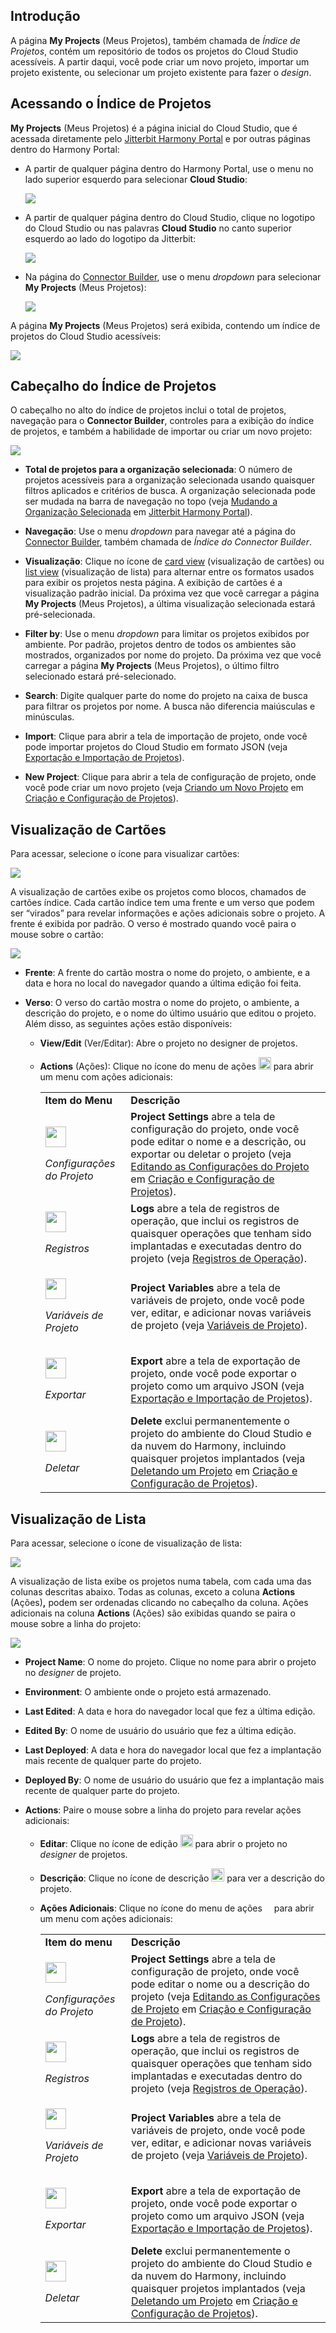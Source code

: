 [//]: # (Índice de Projetos)
[//]: # (This is a translation of Version 20, published on October 20, 2021.)

## Introdução

A página **My Projects** (Meus Projetos), também chamada de *Índice de
Projetos*, contém um repositório de todos os projetos do Cloud Studio
acessíveis. A partir daqui, você pode criar um novo projeto, importar um
projeto existente, ou selecionar um projeto existente para fazer o
*design*.

## Acessando o Índice de Projetos

**My Projects** (Meus Projetos) é a página inicial do Cloud Studio, que
é acessada diretamente pelo [Jitterbit Harmony Portal](https://success.jitterbit.com/display/DOC/Jitterbit+Harmony+Portal?showLanguage=pt_BR) e por outras
páginas dentro do Harmony Portal:

-   A partir de qualquer página dentro do Harmony Portal, use o menu no
    lado superior esquerdo para selecionar **Cloud Studio**:

    <span class="confluence-embedded-file-wrapper"><img
    src="https://docs-source.jitterbit.com/hp/header/menu_cloud-studio.png"
    class="confluence-embedded-image confluence-external-resource"
    data-image-src="https://docs-source.jitterbit.com/hp/header/menu_cloud-studio.png" /></span>

-   A partir de qualquer página dentro do Cloud Studio, clique no
    logotipo do Cloud Studio ou nas palavras **Cloud Studio** no canto
    superior esquerdo ao lado do logotipo da Jitterbit:

    <span
    class="confluence-embedded-file-wrapper"><img src="https://docs-source.jitterbit.com/hp/header/cloud-studio.png"
    class="confluence-embedded-image confluence-external-resource"
    data-image-src="https://docs-source.jitterbit.com/hp/header/cloud-studio.png" /></span>

-   Na página do [Connector Builder](https://success.jitterbit.com/display/CS/Connector+Builder+Index?showLanguage=pt_BR), use o menu *dropdown* para
    selecionar **My Projects** (Meus Projetos):

    <span class="confluence-embedded-file-wrapper"><img
    src="https://docs-source.jitterbit.com/cs/connector-builder/index_menu.png"
    class="confluence-embedded-image confluence-external-resource"
    data-image-src="https://docs-source.jitterbit.com/cs/connector-builder/index_menu.png" /></span>

A página **My Projects** (Meus Projetos) será exibida, contendo um
índice de projetos do Cloud Studio acessíveis:

<span class="confluence-embedded-file-wrapper"><img
src="https://docs-source.jitterbit.com/cs/project-index/card-view.png"
class="confluence-embedded-image confluence-external-resource"
data-image-src="https://docs-source.jitterbit.com/cs/project-index/card-view.png" /></span>

## Cabeçalho do Índice de Projetos

O cabeçalho no alto do índice de projetos inclui o total de projetos,
navegação para o **Connector Builder**, controles para a exibição do
índice de projetos, e também a habilidade de importar ou criar um novo
projeto:

<span
class="confluence-embedded-file-wrapper"><img src="https://docs-source.jitterbit.com/cs/project-index/header.png"
class="confluence-embedded-image confluence-external-resource"
data-image-src="https://docs-source.jitterbit.com/cs/project-index/header.png" /></span>

-   **Total de projetos para a organização selecionada**: O número de
    projetos acessíveis para a organização selecionada usando
    quaisquer filtros aplicados e critérios de busca. A organização
    selecionada pode ser mudada na barra de navegação no topo (veja
    [Mudando a Organização Selecionada](https://success.jitterbit.com/display/DOC/Jitterbit+Harmony+Portal?showLanguage=pt_BR#JitterbitHarmonyPortal-org) em [Jitterbit Harmony
    Portal](https://success.jitterbit.com/display/DOC/Jitterbit+Harmony+Portal?showLanguage=pt_BR)).

-   **Navegação**: Use o menu *dropdown* para navegar até a página do
    [Connector Builder](https://success.jitterbit.com/display/CS/Connector+Builder+Index?showLanguage=pt_BR), também chamada de *Índice do Connector
    Builder*.

-   **Visualização**: Clique no ícone de [card view](https://success.jitterbit.com/display/CS/Project+Index?showLanguage=pt_BR#ProjectIndex-card-view) (visualização
    de cartões) ou [list view](https://success.jitterbit.com/display/CS/Project+Index?showLanguage=pt_BR#ProjectIndex-list-view) (visualização de lista) para
    alternar entre os formatos usados para exibir os projetos nesta
    página. A exibição de cartões é a visualização padrão inicial. Da
    próxima vez que você carregar a página **My Projects** (Meus
    Projetos), a última visualização selecionada estará
    pré-selecionada.

-   **Filter by**: Use o menu *dropdown* para limitar os projetos
    exibidos por ambiente. Por padrão, projetos dentro de todos os
    ambientes são mostrados, organizados por nome do projeto. Da
    próxima vez que você carregar a página **My Projects** (Meus
    Projetos), o último filtro selecionado estará pré-selecionado.

-   **Search**: Digite qualquer parte do nome do projeto na caixa de
    busca para filtrar os projetos por nome. A busca não diferencia
    maiúsculas e minúsculas.

-   **Import**: Clique para abrir a tela de importação de projeto, onde
    você pode importar projetos do Cloud Studio em formato JSON (veja
    [Exportação e Importação de Projetos](https://success.jitterbit.com/display/CS/Project+Exports+and+Imports?showLanguage=pt_BR)).

-   **New Project**: Clique para abrir a tela de configuração de
    projeto, onde você pode criar um novo projeto (veja [Criando um
    Novo Projeto](https://success.jitterbit.com/display/CS/Project+Creation+and+Configuration?showLanguage=pt_BR#ProjectCreationandConfiguration-new-project) em [Criação e Configuração de Projetos](https://success.jitterbit.com/display/CS/Project+Creation+and+Configuration?showLanguage=pt_BR)).


## <span id="ProjectIndex-card-view" class="confluence-anchor-link conf-macro output-inline" hasbody="false" macro-name="anchor"> </span>Visualização de Cartões

Para acessar, selecione o ícone para visualizar cartões:

<span class="confluence-embedded-file-wrapper"><img
src="https://docs-source.jitterbit.com/common/icons/card-view_2.png"
class="confluence-embedded-image confluence-external-resource"
data-image-src="https://docs-source.jitterbit.com/common/icons/card-view_2.png" /></span>

A visualização de cartões exibe os projetos como blocos, chamados de
cartões índice. Cada cartão índice tem uma frente e um verso que podem
ser “virados” para revelar informações e ações adicionais sobre o
projeto. A frente é exibida por padrão. O verso é mostrado quando você
paira o mouse sobre o cartão:

<span class="confluence-embedded-file-wrapper"><img
src="https://docs-source.jitterbit.com/cs/project-index/card-view_flip_cropped.png"
class="confluence-embedded-image confluence-external-resource"
data-image-src="https://docs-source.jitterbit.com/cs/project-index/card-view_flip_cropped.png" /></span>

-   **Frente**: A frente do cartão mostra o nome do projeto, o ambiente,
    e a data e hora no local do navegador quando a última edição foi
    feita.

-   **Verso**: O verso do cartão mostra o nome do projeto, o ambiente, a
    descrição do projeto, e o nome do último usuário que editou o
    projeto. Além disso, as seguintes ações estão disponíveis:

    -   **View/Edit** (Ver/Editar): Abre o projeto no designer de
        projetos.

    -   **Actions** (Ações): Clique no ícone do menu de ações
        <span
        class="confluence-embedded-file-wrapper confluence-embedded-manual-size"><img
        src="https://docs-source.jitterbit.com/common/icons/actions-menu_11.png"
        class="confluence-embedded-image confluence-external-resource"
        data-image-src="https://docs-source.jitterbit.com/common/icons/actions-menu_11.png"
        height="20" /></span>
        para abrir um menu com ações adicionais:

        <div class="table-wrap">

        <table class="confluenceTable">
        <tbody>
        <tr class="header header">
        <td class="highlight-grey confluenceTd"
        data-highlight-colour="grey"><strong>Item do Menu</strong></td>
        <td class="highlight-grey confluenceTd"
        data-highlight-colour="grey"><strong>Descrição</strong></td>
        </tr>
        <tr class="odd odd">
        <td class="confluenceTd"><div class="content-wrapper">
        <p><span
        class="confluence-embedded-file-wrapper confluence-embedded-manual-size"><img
        src="https://docs-source.jitterbit.com/cs/menu-items/project-settings.png"
        class="confluence-embedded-image confluence-external-resource"
        data-image-src="https://docs-source.jitterbit.com/cs/menu-items/project-settings.png"
        height="33" /></span></p>
        <p><em>Configurações do Projeto</em></p>
        </div></td>
        <td class="confluenceTd"><strong>Project Settings</strong> abre a tela de configuração do
        projeto, onde você pode editar o nome e a descrição, ou exportar ou
        deletar o projeto (veja <a
        href="https://success.jitterbit.com/display/CS/Project+Creation+and+Configuration#ProjectCreationandConfiguration-editing-the-configuration">Editando as Configurações do Projeto</a> em
        <a
        href="https://success.jitterbit.com/display/CS/Project+Creation+and+Configuration">Criação e Configuração de Projetos</a>).</td>
        </tr>
        <tr class="header header">
        <td class="confluenceTd"><div class="content-wrapper">
        <p><span
        class="confluence-embedded-file-wrapper confluence-embedded-manual-size"><img
        src="https://docs-source.jitterbit.com/cs/menu-items/logs.png"
        class="confluence-embedded-image confluence-external-resource"
        data-image-src="https://docs-source.jitterbit.com/cs/menu-items/logs.png"
        height="33" /></span></p>
        <p><em>Registros</em></p>
        </div></td>
        <td class="confluenceTd"><strong>Logs</strong> abre a tela de registros de operação, que
        inclui os registros de quaisquer operações que tenham sido implantadas e
        executadas dentro do projeto (veja <a
        href="https://success.jitterbit.com/display/CS/Operation+Logs">Registros de Operação</a>).</td>
        </tr>
        <tr class="odd odd">
        <td class="confluenceTd"><div class="content-wrapper">
        <p><span
        class="confluence-embedded-file-wrapper confluence-embedded-manual-size"><img
        src="https://docs-source.jitterbit.com/cs/menu-items/project-variables.png"
        class="confluence-embedded-image confluence-external-resource"
        data-image-src="https://docs-source.jitterbit.com/cs/menu-items/project-variables.png"
        height="33" /></span></p>
        <p><em>Variáveis de Projeto</em></p>
        </div></td>
        <td class="confluenceTd"><strong>Project Variables</strong> abre a tela de variáveis de
        projeto, onde você pode ver, editar, e adicionar novas variáveis de
        projeto (veja <a href="https://success.jitterbit.com/display/CS/Project+Variables">Variáveis de Projeto</a>).</td>
        </tr>
        <tr class="header header">
        <td class="confluenceTd"><div class="content-wrapper">
        <p><span
        class="confluence-embedded-file-wrapper confluence-embedded-manual-size"><img
        src="https://docs-source.jitterbit.com/cs/menu-items/export.png"
        class="confluence-embedded-image confluence-external-resource"
        data-image-src="https://docs-source.jitterbit.com/cs/menu-items/export.png"
        height="33" /></span></p>
        <p><em>Exportar</em></p>
        </div></td>
        <td class="confluenceTd"><strong>Export</strong> abre a tela de exportação de projeto, onde
        você pode exportar o projeto como um arquivo JSON (veja <a href="https://success.jitterbit.com/display/CS/Project+Exports+and+Imports">Exportação e
        Importação de Projetos</a>).</td>
        </tr>
        <tr class="odd odd">
        <td class="confluenceTd"><div class="content-wrapper">
        <p><span
        class="confluence-embedded-file-wrapper confluence-embedded-manual-size"><img
        src="https://docs-source.jitterbit.com/cs/menu-items/delete_2.png"
        class="confluence-embedded-image confluence-external-resource"
        data-image-src="https://docs-source.jitterbit.com/cs/menu-items/delete_2.png"
        height="33" /></span></p>
        <p><em>Deletar</em></p>
        </div></td>
        <td class="confluenceTd"><strong>Delete</strong> exclui permanentemente o projeto do ambiente
        do Cloud Studio e da nuvem do Harmony, incluindo quaisquer projetos
        implantados (veja <a
        href="https://success.jitterbit.com/display/CS/Project+Creation+and+Configuration#ProjectCreationandConfiguration-deleting-a-project">Deletando um Projeto</a> em <a
        href="https://success.jitterbit.com/display/CS/Project+Creation+and+Configuration">Criação e
        Configuração de Projetos</a>).</td>
        </tr>
        </tbody>
        </table>

        </div>


## <span id="ProjectIndex-list-view" class="confluence-anchor-link conf-macro output-inline" hasbody="false" macro-name="anchor"> </span>Visualização de Lista

Para acessar, selecione o ícone de visualização de lista:

<span class="confluence-embedded-file-wrapper"><img
src="https://docs-source.jitterbit.com/common/icons/list-view_2.png"
class="confluence-embedded-image confluence-external-resource"
data-image-src="https://docs-source.jitterbit.com/common/icons/list-view_2.png" /></span>

A visualização de lista exibe os projetos numa tabela, com cada uma das
colunas descritas abaixo. Todas as colunas, exceto a coluna **Actions**
(Ações)**,** podem ser ordenadas clicando no cabeçalho da coluna. Ações
adicionais na coluna **Actions** (Ações) são exibidas quando se paira o
mouse sobre a linha do projeto:

<span class="confluence-embedded-file-wrapper"><img
src="https://docs-source.jitterbit.com/cs/project-index/list-view.png"
class="confluence-embedded-image confluence-external-resource"
data-image-src="https://docs-source.jitterbit.com/cs/project-index/list-view.png" /></span>

-   **Project Name**: O nome do projeto. Clique no nome para abrir o
    projeto no *designer* de projeto.

-   **Environment**: O ambiente onde o projeto está armazenado.

-   **Last Edited**: A data e hora do navegador local que fez a última
    edição.

-   **Edited By**: O nome de usuário do usuário que fez a última edição.

-   **Last Deployed**: A data e hora do navegador local que fez a
    implantação mais recente de qualquer parte do projeto.

-   **Deployed By**: O nome de usuário do usuário que fez a implantação
    mais recente de qualquer parte do projeto.

-   **Actions**: Paire o mouse sobre a linha do projeto para revelar
    ações adicionais:

    -   **Editar**: Clique no ícone de edição
        <span
        class="confluence-embedded-file-wrapper confluence-embedded-manual-size"><img src="https://docs-source.jitterbit.com/common/icons/edit.png"
        class="confluence-embedded-image confluence-external-resource"
        data-image-src="https://docs-source.jitterbit.com/common/icons/edit.png"
        height="20" /></span>
        para abrir o projeto no *designer* de projetos.

    -   **Descrição**: Clique no ícone de descrição
        <span
        class="confluence-embedded-file-wrapper confluence-embedded-manual-size"><img
        src="https://docs-source.jitterbit.com/common/icons/description.png"
        class="confluence-embedded-image confluence-external-resource"
        data-image-src="https://docs-source.jitterbit.com/common/icons/description.png"
        height="21" /></span>
        para ver a descrição do projeto.

    -   **Ações Adicionais**: Clique no ícone do menu de ações
        <span
        class="confluence-embedded-file-wrapper confluence-embedded-manual-size"><img
        src="https://docs-source.jitterbit.com/common/icons/actions-menu.png"
        class="confluence-embedded-image confluence-external-resource"
        data-image-src="https://docs-source.jitterbit.com/common/icons/actions-menu.png"
        height="11" /></span> para
        abrir um menu com ações adicionais:

        <div class="table-wrap">

        <table class="confluenceTable">
        <tbody>
        <tr class="header header">
        <td class="highlight-grey confluenceTd"
        data-highlight-colour="grey"><strong>Item do menu</strong></td>
        <td class="highlight-grey confluenceTd"
        data-highlight-colour="grey"><strong>Descrição</strong></td>
        </tr>
        <tr class="odd odd">
        <td class="confluenceTd"><div class="content-wrapper">
        <p><span
        class="confluence-embedded-file-wrapper confluence-embedded-manual-size"><img
        src="https://docs-source.jitterbit.com/cs/menu-items/project-settings.png"
        class="confluence-embedded-image confluence-external-resource"
        data-image-src="https://docs-source.jitterbit.com/cs/menu-items/project-settings.png"
        height="33" /></span></p>
        <p><em>Configurações do Projeto</em></p>
        </div></td>
        <td class="confluenceTd"><strong>Project Settings</strong> abre a tela de configuração de
        projeto, onde você pode editar o nome ou a descrição do projeto (veja
          <a
          href="https://success.jitterbit.com/display/CS/Project+Creation+and+Configuration#ProjectCreationandConfiguration-editing-the-configuration">Editando as Configurações de Projeto</a> em <a
          href="https://success.jitterbit.com/display/CS/Project+Creation+and+Configuration">Criação e Configuração
        de Projeto</a>).</td>
        </tr>
        <tr class="header header">
        <td class="confluenceTd"><div class="content-wrapper">
        <p><span
        class="confluence-embedded-file-wrapper confluence-embedded-manual-size"><img
        src="https://docs-source.jitterbit.com/cs/menu-items/logs.png"
        class="confluence-embedded-image confluence-external-resource"
        data-image-src="https://docs-source.jitterbit.com/cs/menu-items/logs.png"
        height="33" /></span></p>
        <p><em>Registros</em></p>
        </div></td>
        <td class="confluenceTd"><strong>Logs</strong> abre a tela de registros de operação, que
        inclui os registros de quaisquer operações que tenham sido implantadas e
        executadas dentro do projeto (veja <a
        href="https://success.jitterbit.com/display/CS/Operation+Logs">Registros de Operação</a>).</td>
        </tr>
        <tr class="odd odd">
        <td class="confluenceTd"><div class="content-wrapper">
        <p><span
        class="confluence-embedded-file-wrapper confluence-embedded-manual-size"><img
        src="https://docs-source.jitterbit.com/cs/menu-items/project-variables.png"
        class="confluence-embedded-image confluence-external-resource"
        data-image-src="https://docs-source.jitterbit.com/cs/menu-items/project-variables.png"
        height="33" /></span></p>
        <p><em>Variáveis de Projeto</em></p>
        </div></td>
        <td class="confluenceTd"><strong>Project Variables</strong> abre a tela de variáveis de
        projeto, onde você pode ver, editar, e adicionar novas variáveis de
        projeto (veja <a href="https://success.jitterbit.com/display/CS/Project+Variables">Variáveis de Projeto</a>).</td>
        </tr>
        <tr class="header header">
        <td class="confluenceTd"><div class="content-wrapper">
        <p><span
        class="confluence-embedded-file-wrapper confluence-embedded-manual-size"><img
        src="https://docs-source.jitterbit.com/cs/menu-items/export.png"
        class="confluence-embedded-image confluence-external-resource"
        data-image-src="https://docs-source.jitterbit.com/cs/menu-items/export.png"
        height="33" /></span></p>
        <p><em>Exportar</em></p>
        </div></td>
        <td class="confluenceTd"><strong>Export</strong> abre a tela de exportação de projeto, onde
        você pode exportar o projeto como um arquivo JSON (veja <a href="https://success.jitterbit.com/display/CS/Project+Exports+and+Imports">Exportação e
        Importação de Projetos</a>).</td>
        </tr>
        <tr class="odd odd">
        <td class="confluenceTd"><div class="content-wrapper">
        <p><span
        class="confluence-embedded-file-wrapper confluence-embedded-manual-size"><img
        src="https://docs-source.jitterbit.com/cs/menu-items/delete_2.png"
        class="confluence-embedded-image confluence-external-resource"
        data-image-src="https://docs-source.jitterbit.com/cs/menu-items/delete_2.png"
        height="33" /></span></p>
        <p><em>Deletar</em></p>
        </div></td>
        <td class="confluenceTd"><strong>Delete</strong> exclui permanentemente o projeto do ambiente
        do Cloud Studio e da nuvem do Harmony, incluindo quaisquer projetos
        implantados (veja <a
        href="https://success.jitterbit.com/display/CS/Project+Creation+and+Configuration#ProjectCreationandConfiguration-deleting-a-project">Deletando um Projeto</a> em <a
        href="https://success.jitterbit.com/display/CS/Project+Creation+and+Configuration">Criação e
        Configuração de Projetos</a>).</td>
        </tr>
        </tbody>
        </table>

        </div>
